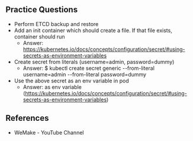 ## Practice Questions

* Perform ETCD backup and restore
* Add an init container which should create a file. If that file exists, container should run
    -  Answer: https://kubernetes.io/docs/concepts/configuration/secret/#using-secrets-as-environment-variables
*  Create secret from literals (username=admin, password=dummy)
    - Answer: $ kubectl create secret generic --from-literal username=admin --from-literal password=dummy
*  Use the above secret as an env variable in pod
    - Answer: as env variable (https://kubernetes.io/docs/concepts/configuration/secret/#using-secrets-as-environment-variables)

## References
- WeMake - YouTube Channel
